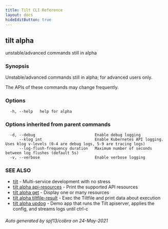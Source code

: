 ```yaml
---
title: Tilt CLI Reference
layout: docs
hideEditButton: true
---
```

## tilt alpha

unstable/advanced commands still in alpha

### Synopsis

Unstable/advanced commands still in alpha; for advanced users only.

The APIs of these commands may change frequently.


### Options

```
  -h, --help   help for alpha
```

### Options inherited from parent commands

```
  -d, --debug                          Enable debug logging
      --klog int                       Enable Kubernetes API logging. Uses klog v-levels (0-4 are debug logs, 5-9 are tracing logs)
      --log-flush-frequency duration   Maximum number of seconds between log flushes (default 5s)
  -v, --verbose                        Enable verbose logging
```

### SEE ALSO

* [tilt](tilt.html)	 - Multi-service development with no stress
* [tilt alpha api-resources](tilt_alpha_api-resources.html)	 - Print the supported API resources
* [tilt alpha get](tilt_alpha_get.html)	 - Display one or many resources
* [tilt alpha tiltfile-result](tilt_alpha_tiltfile-result.html)	 - Exec the Tiltfile and print data about execution
* [tilt alpha updog](tilt_alpha_updog.html)	 - Demo app that runs the Tilt apiserver, applies the config, and streams logs until ctrl-c

###### Auto generated by spf13/cobra on 24-May-2021
